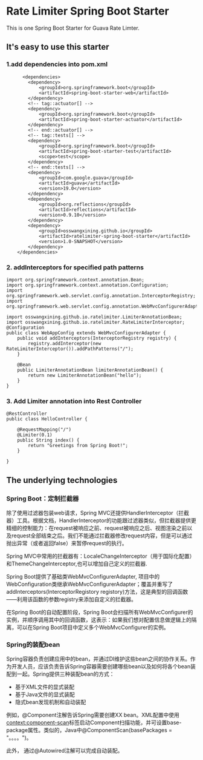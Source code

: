 # Rate Limiter Spring Boot Starter
This is one Spring Boot Starter for Guava Rate Limter.

## It's easy to use this starter

### 1.add dependencies into pom.xml
```
      <dependencies>
		<dependency>
			<groupId>org.springframework.boot</groupId>
			<artifactId>spring-boot-starter-web</artifactId>
		</dependency>
		<!-- tag::actuator[] -->
		<dependency>
			<groupId>org.springframework.boot</groupId>
			<artifactId>spring-boot-starter-actuator</artifactId>
		</dependency>
		<!-- end::actuator[] -->
		<!-- tag::tests[] -->
		<dependency>
			<groupId>org.springframework.boot</groupId>
			<artifactId>spring-boot-starter-test</artifactId>
			<scope>test</scope>
		</dependency>
		<!-- end::tests[] -->
		<dependency>
			<groupId>com.google.guava</groupId>
			<artifactId>guava</artifactId>
			<version>19.0</version>
		</dependency>
		<dependency>
			<groupId>org.reflections</groupId>
			<artifactId>reflections</artifactId>
			<version>0.9.10</version>
		</dependency>
		<dependency>
			<groupId>osswangxining.github.io</groupId>
			<artifactId>ratelimiter-spring-boot-starter</artifactId>
			<version>1.0-SNAPSHOT</version>
		</dependency>
	</dependencies>
  ```
  
### 2. addInterceptors for specified path patterns 

```
import org.springframework.context.annotation.Bean;
import org.springframework.context.annotation.Configuration;
import org.springframework.web.servlet.config.annotation.InterceptorRegistry;
import org.springframework.web.servlet.config.annotation.WebMvcConfigurerAdapter;

import osswangxining.github.io.ratelimiter.LimiterAnnotationBean;
import osswangxining.github.io.ratelimiter.RateLimiterInterceptor;
@Configuration
public class WebAppConfig extends WebMvcConfigurerAdapter {
	public void addInterceptors(InterceptorRegistry registry) {
		registry.addInterceptor(new RateLimiterInterceptor()).addPathPatterns("/");
	}
	
	@Bean
	public LimiterAnnotationBean limiterAnnotationBean() {
		return new LimiterAnnotationBean("hello");
	}
}
```

### 3. Add Limiter annotation into Rest Controller
```
@RestController
public class HelloController {
    
    @RequestMapping("/")
    @Limiter(0.1)
    public String index() {
        return "Greetings from Spring Boot!";
    }
    
}
```

## The underlying technologies

### Spring Boot：定制拦截器
除了使用过滤器包装web请求，Spring MVC还提供HandlerInterceptor（拦截器）工具。根据文档，HandlerInterceptor的功能跟过滤器类似，但拦截器提供更精细的控制能力：在request被响应之前、request被响应之后、视图渲染之前以及request全部结束之后。我们不能通过拦截器修改request内容，但是可以通过抛出异常（或者返回false）来暂停request的执行。

Spring MVC中常用的拦截器有：LocaleChangeInterceptor（用于国际化配置）和ThemeChangeInterceptor,也可以增加自己定义的拦截器.

Spring Boot提供了基础类WebMvcConfigurerAdapter, 项目中的WebConfiguration类继承WebMvcConfigurerAdapter；覆盖并重写了addInterceptors(InterceptorRegistory registory)方法，这是典型的回调函数——利用该函数的参数registry来添加自定义的拦截器。

在Spring Boot的自动配置阶段，Spring Boot会扫描所有WebMvcConfigurer的实例，并顺序调用其中的回调函数，这表示：如果我们想对配置信息做逻辑上的隔离，可以在Spring Boot项目中定义多个WebMvcConfigurer的实例。

### Spring的装配bean
Spring容器负责创建应用中的bean，并通过DI维护这些bean之间的协作关系。作为开发人员，应该负责告诉Spring容器需要创建哪些bean以及如何将各个bean装配到一起。Spring提供三种装配bean的方式：
 - 基于XML文件的显式装配
 - 基于Java文件的显式装配
 - 隐式bean发现机制和自动装配

例如，@Component注解告诉Spring需要创建XX bean。XML配置中使用<context:component-scan>标签启动Component扫描功能，并可设置base-package属性。类似的，Java中@ComponentScan(basePackages = "。。。。")。

此外， 通过@Autowired注解可以完成自动装配。
